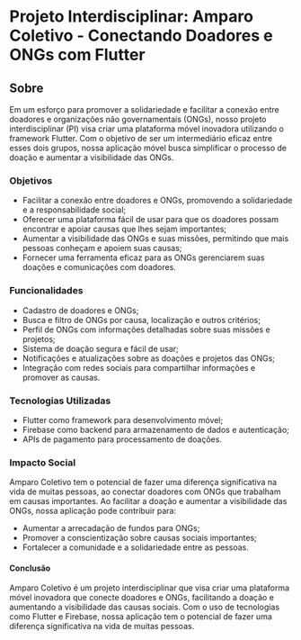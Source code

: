 # Projeto Interdisciplinar: Amparo Coletivo - Conectando Doadores e ONGs com Flutter

## Sobre

Em um esforço para promover a solidariedade e facilitar a conexão entre doadores e organizações não governamentais (ONGs), nosso projeto interdisciplinar (PI) visa criar uma plataforma móvel inovadora utilizando o framework Flutter. Com o objetivo de ser um intermediário eficaz entre esses dois grupos, nossa aplicação móvel busca simplificar o processo de doação e aumentar a visibilidade das ONGs.

### Objetivos

* Facilitar a conexão entre doadores e ONGs, promovendo a solidariedade e a responsabilidade social;
* Oferecer uma plataforma fácil de usar para que os doadores possam encontrar e apoiar causas que lhes sejam importantes;
* Aumentar a visibilidade das ONGs e suas missões, permitindo que mais pessoas conheçam e apoiem suas causas;
* Fornecer uma ferramenta eficaz para as ONGs gerenciarem suas doações e comunicações com doadores.

### Funcionalidades

* Cadastro de doadores e ONGs;
* Busca e filtro de ONGs por causa, localização e outros critérios;
* Perfil de ONGs com informações detalhadas sobre suas missões e projetos;
* Sistema de doação segura e fácil de usar;
* Notificações e atualizações sobre as doações e projetos das ONGs;
* Integração com redes sociais para compartilhar informações e promover as causas.

### Tecnologias Utilizadas

* Flutter como framework para desenvolvimento móvel;
* Firebase como backend para armazenamento de dados e autenticação;
* APIs de pagamento para processamento de doações.

### Impacto Social

Amparo Coletivo tem o potencial de fazer uma diferença significativa na vida de muitas pessoas, ao conectar doadores com ONGs que trabalham em causas importantes. Ao facilitar a doação e aumentar a visibilidade das ONGs, nossa aplicação pode contribuir para:

* Aumentar a arrecadação de fundos para ONGs;
* Promover a conscientização sobre causas sociais importantes;
* Fortalecer a comunidade e a solidariedade entre as pessoas.

#### Conclusão

Amparo Coletivo é um projeto interdisciplinar que visa criar uma plataforma móvel inovadora que conecte doadores e ONGs, facilitando a doação e aumentando a visibilidade das causas sociais. Com o uso de tecnologias como Flutter e Firebase, nossa aplicação tem o potencial de fazer uma diferença significativa na vida de muitas pessoas.
